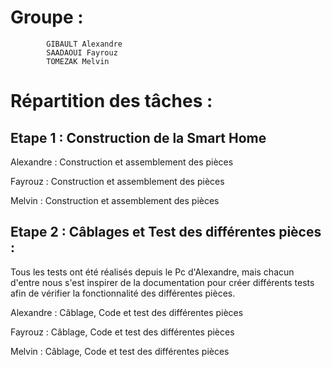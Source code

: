# Groupe : 
            GIBAULT Alexandre
            SAADAOUI Fayrouz 
            TOMEZAK Melvin 

# Répartition des tâches :

## Etape 1 : Construction de la Smart Home

Alexandre : Construction et assemblement des pièces

Fayrouz : Construction et assemblement des pièces

Melvin : Construction et assemblement des pièces

## Etape 2 : Câblages et Test des différentes pièces :

Tous les tests ont été réalisés depuis le Pc d'Alexandre, mais chacun d'entre nous s'est inspirer de la documentation pour créer différents tests afin de vérifier la fonctionnalité des différentes pièces.

Alexandre : Câblage, Code et test des différentes pièces

Fayrouz : Câblage, Code et test des différentes pièces

Melvin : Câblage, Code et test des différentes pièces

